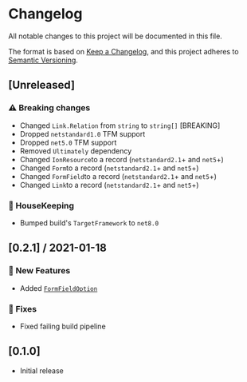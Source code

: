 # Changelog

All notable changes to this project will be documented in this file.

The format is based on [Keep a Changelog](https://keepachangelog.com/en/1.0.0/),
and this project adheres to [Semantic Versioning](https://semver.org/spec/v2.0.0.html).

## [Unreleased]
### ⚠️ Breaking changes
- Changed `Link.Relation` from `string` to `string[]` [BREAKING]
- Dropped `netstandard1.0` TFM support
- Dropped `net5.0` TFM support
- Removed `Ultimately` dependency
- Changed `IonResource`to a record (`netstandard2.1`+ and `net5`+)
- Changed `Form`to a record (`netstandard2.1`+ and `net5`+)
- Changed `FormField`to a record (`netstandard2.1`+ and `net5`+)
- Changed `Link`to a record (`netstandard2.1`+ and `net5`+)

### 🧹 HouseKeeping
- Bumped build's `TargetFramework` to `net8.0`

## [0.2.1] / 2021-01-18
### 🚀 New Features
- Added [`FormFieldOption`](/src/Forms/FormFieldOption.cs)

### 🔧 Fixes
- Fixed failing build pipeline

## [0.1.0]
- Initial release

